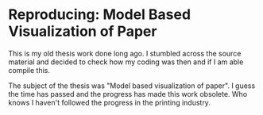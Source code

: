 
# Reproducing: Model Based Visualization of Paper

This is my old thesis work done long ago. I stumbled across the source material
and decided to check how my coding was then and if I am able compile this.

The subject of the thesis was "Model based visualization of paper". I guess the
time has passed and the progress has made this work obsolete. Who knows I
haven't followed the progress in the printing industry.
